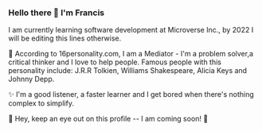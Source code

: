 ### Hello there 👋 I'm Francis

I am currently learning software development at Microverse Inc., by 2022 I will be editing this lines otherwise.

:rainbow: According to 16personality.com, I am a Mediator - I'm a problem solver,a critical thinker and I love to help people.
Famous people with this personality include: J.R.R Tolkien, Williams Shakespeare, Alicia Keys and Johnny Depp.

:sparkles: I'm a good listener, a faster learner and I get bored when there's nothing complex to simplify.

:bell: Hey, keep an eye out on this profile -- I am coming soon! :rocket:

<!--
**francisuloko/francisuloko** is a ✨ _special_ ✨ repository because its `README.md` (this file) appears on your GitHub profile.

Here are some ideas to get you started:

- 🔭 I’m currently working on ...
- 🌱 I’m currently learning ...
- 👯 I’m looking to collaborate on ...
- 🤔 I’m looking for help with ...
- 💬 Ask me about ...
- 📫 How to reach me: ...
- 😄 Pronouns: ...
- ⚡ Fun fact: ...
-->
